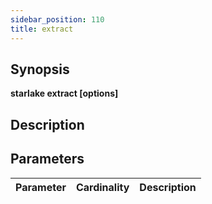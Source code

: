 ```yaml
---
sidebar_position: 110
title: extract
---
```



## Synopsis

**starlake extract [options]**

## Description


## Parameters

Parameter|Cardinality|Description
---|---|---